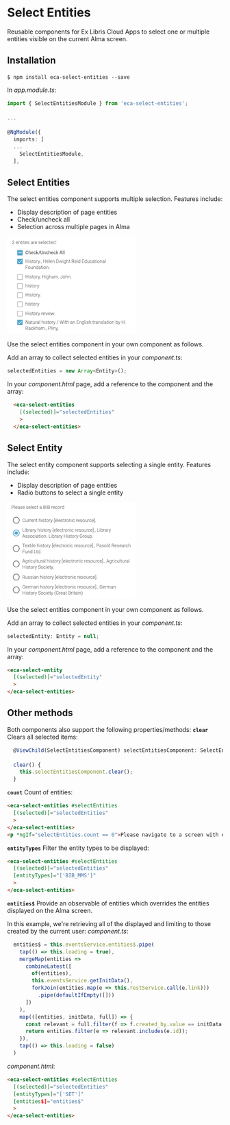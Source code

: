 # Select Entities

Reusable components for Ex Libris Cloud Apps to select one or multiple entities visible on the current Alma screen. 

## Installation
```
$ npm install eca-select-entities --save
```

In _app.module.ts_:
```typescript
import { SelectEntitiesModule } from 'eca-select-entities';

...

@NgModule({
  imports: [
  ...
    SelectEntitiesModule,
  ],
```

## Select Entities
The select entities component supports multiple selection. Features include:
* Display description of page entities
* Check/uncheck all
* Selection across multiple pages in Alma

![Select Entities Component](./screenshots/select-entities.png)

Use the select entities component in your own component as follows.

Add an array to collect selected entities in your _component.ts_:
```typescript
selectedEntities = new Array<Entity>();
```

In your _component.html_ page, add a reference to the component and the array:
```html
  <eca-select-entities
    [(selected)]="selectedEntities"
    >
  </eca-select-entities>
```

## Select Entity
The select entity component supports selecting a single entity. Features include:
* Display description of page entities
* Radio buttons to select a single entity

![Select Entity Component](./screenshots/select-entity.png)

Use the select entities component in your own component as follows.

Add an array to collect selected entities in your _component.ts_:
```typescript
selectedEntity: Entity = null;
```

In your _component.html_ page, add a reference to the component and the array:
```html
<eca-select-entity
  [(selected)]="selectedEntity"
  >
</eca-select-entities>
```

## Other methods
Both components also support the following properties/methods:
**`clear`**
Clears all selected items:
```typescript
  @ViewChild(SelectEntitiesComponent) selectEntitiesComponent: SelectEntitiesComponent;

  clear() {
    this.selectEntitiesComponent.clear();
  }
```

**`count`**
Count of entities:
```html
<eca-select-entities #selectEntities
  [(selected)]="selectedEntities"
  >
</eca-select-entities>
<p *ngIf="selectEntities.count == 0">Please navigate to a screen with entities.</p>
```

**`entityTypes`**
Filter the entity types to be displayed:
```html
<eca-select-entities #selectEntities
  [(selected)]="selectedEntities"
  [entityTypes]="['BIB_MMS']"
  >
</eca-select-entities>
```

**`entities$`**
Provide an observable of entities which overrides the entities displayed on the Alma screen. 

In this example, we're retrieving all of the displayed and limiting to those created by the current user:
_component.ts_:
```typescript
  entities$ = this.eventsService.entities$.pipe(
    tap(() => this.loading = true),
    mergeMap(entities => 
      combineLatest([
        of(entities),
        this.eventsService.getInitData(),
        forkJoin(entities.map(e => this.restService.call(e.link)))
          .pipe(defaultIfEmpty([]))
      ])
    ),
    map(([entities, initData, full]) => {
      const relevant = full.filter(f => f.created_by.value == initData.user.primaryId).map(f=>f.id);
      return entities.filter(e => relevant.includes(e.id));
    }),
    tap(() => this.loading = false)
  )
```
_component.html_:
```html
<eca-select-entities #selectEntities
  [(selected)]="selectedEntities"
  [entityTypes]="['SET']"
  [entities$]="entities$"
  >
</eca-select-entities>
```
